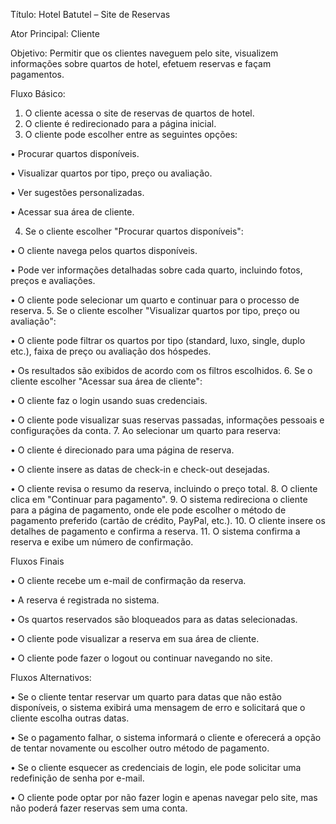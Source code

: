 Título: Hotel Batutel – Site de Reservas

Ator Principal: Cliente

Objetivo: Permitir que os clientes naveguem pelo site, visualizem informações sobre quartos de hotel, efetuem reservas e façam pagamentos.

Fluxo Básico:
1.	O cliente acessa o site de reservas de quartos de hotel.
2.	O cliente é redirecionado para a página inicial.
3.	O cliente pode escolher entre as seguintes opções:

•	Procurar quartos disponíveis.

•	Visualizar quartos por tipo, preço ou avaliação.

•	Ver sugestões personalizadas.

•	Acessar sua área de cliente.

4.	Se o cliente escolher "Procurar quartos disponíveis":

•	O cliente navega pelos quartos disponíveis.

•	Pode ver informações detalhadas sobre cada quarto, incluindo fotos, preços e avaliações.

•	O cliente pode selecionar um quarto e continuar para o processo de reserva.
5.	Se o cliente escolher "Visualizar quartos por tipo, preço ou avaliação":

•	O cliente pode filtrar os quartos por tipo (standard, luxo, single, duplo etc.), faixa de preço ou avaliação dos hóspedes.

•	Os resultados são exibidos de acordo com os filtros escolhidos.
6.	Se o cliente escolher "Acessar sua área de cliente":

•	O cliente faz o login usando suas credenciais.

•	O cliente pode visualizar suas reservas passadas, informações pessoais e configurações da conta.
7.	Ao selecionar um quarto para reserva:

•	O cliente é direcionado para uma página de reserva.

•	O cliente insere as datas de check-in e check-out desejadas.

•	O cliente revisa o resumo da reserva, incluindo o preço total.
8.	O cliente clica em "Continuar para pagamento".
9.	O sistema redireciona o cliente para a página de pagamento, onde ele pode escolher o método de pagamento preferido (cartão de crédito, PayPal, etc.).
10.	O cliente insere os detalhes de pagamento e confirma a reserva.
11.	O sistema confirma a reserva e exibe um número de confirmação.

Fluxos Finais

•	O cliente recebe um e-mail de confirmação da reserva.

•	A reserva é registrada no sistema.

•	Os quartos reservados são bloqueados para as datas selecionadas.

•	O cliente pode visualizar a reserva em sua área de cliente.

•	O cliente pode fazer o logout ou continuar navegando no site.

Fluxos Alternativos:

•	Se o cliente tentar reservar um quarto para datas que não estão disponíveis, o sistema exibirá uma mensagem de erro e solicitará que o cliente escolha outras datas.

•	Se o pagamento falhar, o sistema informará o cliente e oferecerá a opção de tentar novamente ou escolher outro método de pagamento.


•	Se o cliente esquecer as credenciais de login, ele pode solicitar uma redefinição de senha por e-mail.

•	O cliente pode optar por não fazer login e apenas navegar pelo site, mas não poderá fazer reservas sem uma conta.
